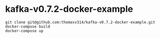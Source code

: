 # kafka-v0.7.2-docker-example

```
git clone git@github.com:thomasv314/kafka-v0.7.2-docker-example.git
docker-compose build
docker-compose up
```
